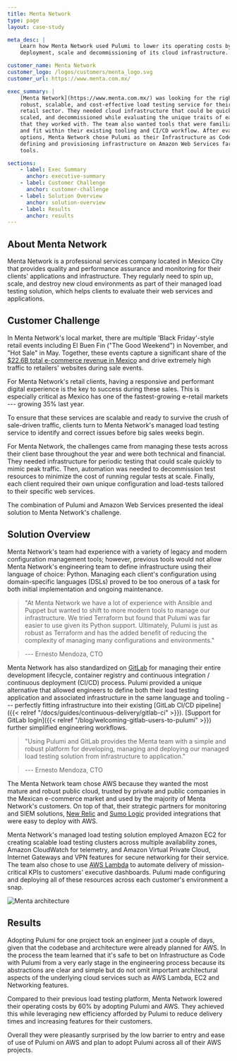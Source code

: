 ```yaml
---
title: Menta Network
type: page
layout: case-study

meta_desc: |
    Learn how Menta Network used Pulumi to lower its operating costs by automating the
    deployment, scale and decommissioning of its cloud infrastructure.

customer_name: Menta Network
customer_logo: /logos/customers/menta_logo.svg
customer_url: https://www.menta.com.mx/

exec_summary: |
    [Menta Network](https://www.menta.com.mx/) was looking for the right tools to build a
    robust, scalable, and cost-effective load testing service for their clients in the
    retail sector. They needed cloud infrastructure that could be quickly deployed,
    scaled, and decommissioned while evaluating the unique traits of each e-commerce site
    that they worked with. The team also wanted tools that were familiar to engineering
    and fit within their existing tooling and CI/CD workflow. After evaluating multiple
    options, Menta Network chose Pulumi as their Infrastructure as Code solution because it made
    defining and provisioning infrastructure on Amazon Web Services far easier than other
    tools.

sections:
    - label: Exec Summary
      anchor: executive-summary
    - label: Customer Challenge
      anchor: customer-challenge
    - label: Solution Overview
      anchor: solution-overview
    - label: Results
      anchor: results
---
```


## About Menta Network

Menta Network is a professional services company located in Mexico City that provides
quality and performance assurance and monitoring for their clients' applications and
infrastructure. They regularly need to spin up, scale, and destroy new cloud environments
as part of their managed load testing solution, which helps clients to evaluate their web
services and applications.

## Customer Challenge

In Menta Network's local market, there are multiple 'Black Friday'-style retail events
including El Buen Fin ("The Good Weekend") in November, and "Hot Sale" in May. Together,
these events capture a significant share of the [$22.6B total e-commerce revenue in
Mexico](https://www.jpmorgan.com/merchant-services/insights/reports/mexico) and drive
extremely high traffic to retailers' websites during sale events.

For Menta Network's retail clients, having a responsive and performant digital experience
is the key to success during these sales. This is especially critical as Mexico has one of
the fastest-growing e-retail markets --- growing 35% last year.

To ensure that these services are scalable and ready to survive the crush of sale-driven
traffic, clients turn to Menta Network's managed load testing service to identify and
correct issues before big sales weeks begin.

For Menta Network, the challenges came from managing these tests across their client base
throughout the year and were both technical and financial. They needed infrastructure for
periodic testing that could scale quickly to mimic peak traffic. Then, automation was
needed to decommission test resources to minimize the cost of running regular tests at
scale. Finally, each client required their own unique configuration and load-tests
tailored to their specific web services.

The combination of Pulumi and Amazon Web Services presented the ideal solution to Menta
Network's challenge.

## Solution Overview

Menta Network's team had experience with a variety of legacy and modern configuration
management tools; however, previous tools would not allow Menta Network's engineering team
to define infrastructure using their language of choice: Python. Managing each client's
configuration using domain-specific languages (DSLs) proved to be too onerous of a task
for both initial implementation and ongoing maintenance.

> "At Menta Network we have a lot of experience with Ansible and Puppet but wanted to
shift to more modern tools to manage our infrastructure. We tried Terraform but found that
Pulumi was far easier to use given its Python support. Ultimately, Pulumi is just as
robust as Terraform and has the added benefit of reducing the complexity of managing many
configurations and environments."

> --- Ernesto Mendoza, CTO

Menta Network has also standardized on [GitLab](https://gitlab.com/) for managing their
entire development lifecycle, container registry and continuous integration / continuous
deployment (CI/CD) process. Pulumi provided a unique alternative that allowed engineers to
define both their load testing application and associated infrastructure in the same
language and tooling --- perfectly fitting infrastructure into their existing [GitLab CI/CD
pipeline]({{< relref "/docs/guides/continuous-delivery/gitlab-ci" >}}). [Support for
GitLab login]({{< relref "/blog/welcoming-gitlab-users-to-pulumi" >}}) further simplified
engineering workflows.

> "Using Pulumi and GitLab provides the Menta team with a simple and robust platform for
developing, managing and deploying our managed load testing solution from infrastructure
to application."

> --- Ernesto Mendoza, CTO

The Menta Network team chose AWS because they wanted the most mature and robust public
cloud, trusted by private and public companies in the Mexican e-commerce market and used
by the majority of Menta Network's customers. On top of that, their strategic partners for
monitoring and SIEM solutions, [New Relic](https://newrelic.com/) and [Sumo
Logic](https://www.sumologic.com/) provided integrations that were easy to deploy with
AWS.

Menta Network's managed load testing solution employed Amazon EC2 for creating scalable
load testing clusters across multiple availability zones, Amazon CloudWatch for telemetry,
and Amazon Virtual Private Cloud, Internet Gateways and VPN features for secure networking
for their service. The team also chose to use [AWS Lambda](https://aws.amazon.com/lambda/)
to automate delivery of mission-critical KPIs to customers' executive dashboards. Pulumi
made configuring and deploying all of these resources across each customer's environment a
snap.

<img class="block mx-auto md:max-w-4xl my-8"
src="/images/case-studies/menta-architecture.png" alt="Menta architecture">

## Results

Adopting Pulumi for one project took an engineer just a couple of days, given that the
codebase and architecture were already planned for AWS. In the process the team learned
that it's safe to bet on Infrastructure as Code with Pulumi from a very early stage in the
engineering process because its abstractions are clear and simple but do not omit
important architectural aspects of the underlying cloud services such as AWS Lambda, EC2
and Networking features.

Compared to their previous load testing platform, Menta Network lowered their operating
costs by 60% by adopting Pulumi and AWS. They achieved this while leveraging new
efficiency afforded by Pulumi to reduce delivery times and increasing features for their
customers.

Overall they were pleasantly surprised by the low barrier to entry and ease of use of
Pulumi on AWS and plan to adopt Pulumi across all of their AWS projects.
